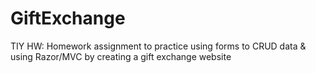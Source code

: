 # GiftExchange
TIY HW: Homework assignment to practice using forms to CRUD data &amp; using Razor/MVC by creating a gift exchange website
